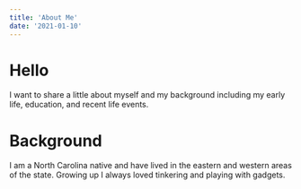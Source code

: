 ```yaml
---
title: 'About Me'
date: '2021-01-10'
---
```


# Hello

I want to share a little about myself and my background including my early life, education, and recent life events.

# Background

I am a North Carolina native and have lived in the eastern and western areas of the state. Growing up I always loved tinkering and playing with gadgets. 